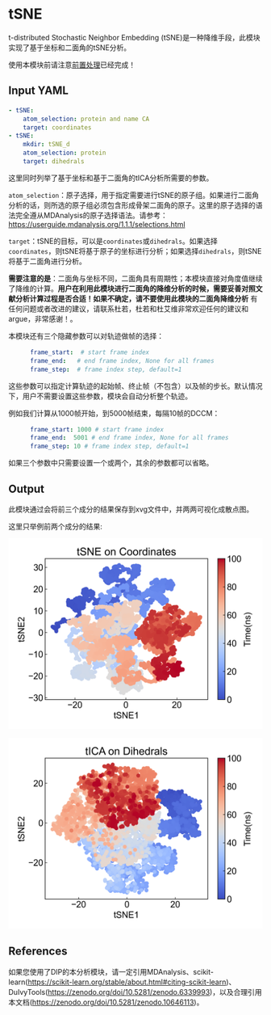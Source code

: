 # tSNE

t-distributed Stochastic Neighbor Embedding (tSNE)是一种降维手段，此模块实现了基于坐标和二面角的tSNE分析。

使用本模块前请注意[前置处理](https://duivyprocedures-docs.readthedocs.io/en/latest/Framework.html#id7)已经完成！

## Input YAML

```yaml
- tSNE:
    atom_selection: protein and name CA
    target: coordinates
- tSNE:
    mkdir: tSNE_d
    atom_selection: protein
    target: dihedrals
```

这里同时列举了基于坐标和基于二面角的tICA分析所需要的参数。

`atom_selection`：原子选择，用于指定需要进行tSNE的原子组。如果进行二面角分析的话，则所选的原子组必须包含形成骨架二面角的原子。这里的原子选择的语法完全遵从MDAnalysis的原子选择语法。请参考：https://userguide.mdanalysis.org/1.1.1/selections.html

`target`：tSNE的目标，可以是`coordinates`或`dihedrals`。如果选择`coordinates`，则tSNE将基于原子的坐标进行分析；如果选择`dihedrals`，则tSNE将基于二面角进行分析。

**需要注意的是**：二面角与坐标不同，二面角具有周期性；本模块直接对角度值继续了降维的计算。**用户在利用此模块进行二面角的降维分析的时候，需要妥善对照文献分析计算过程是否合适！如果不确定，请不要使用此模块的二面角降维分析** 有任何问题或者改进的建议，请联系杜若，杜若和杜艾维非常欢迎任何的建议和argue，非常感谢！。

本模块还有三个隐藏参数可以对轨迹做帧的选择：

```yaml
      frame_start:  # start frame index
      frame_end:   # end frame index, None for all frames
      frame_step:  # frame index step, default=1
```

这些参数可以指定计算轨迹的起始帧、终止帧（不包含）以及帧的步长。默认情况下，用户不需要设置这些参数，模块会自动分析整个轨迹。

例如我们计算从1000帧开始，到5000帧结束，每隔10帧的DCCM：

```yaml
      frame_start: 1000 # start frame index
      frame_end:  5001 # end frame index, None for all frames
      frame_step: 10 # frame index step, default=1
```

如果三个参数中只需要设置一个或两个，其余的参数都可以省略。


## Output

此模块通过会将前三个成分的结果保存到xvg文件中，并两两可视化成散点图。

这里只举例前两个成分的结果: 

![TSNE](static/TSNE_tsne12.png)

![TSNE_d](static/TSNE_d_tsne12.png)



## References

如果您使用了DIP的本分析模块，请一定引用MDAnalysis、scikit-learn(https://scikit-learn.org/stable/about.html#citing-scikit-learn)、DuIvyTools(https://zenodo.org/doi/10.5281/zenodo.6339993)，以及合理引用本文档(https://zenodo.org/doi/10.5281/zenodo.10646113)。